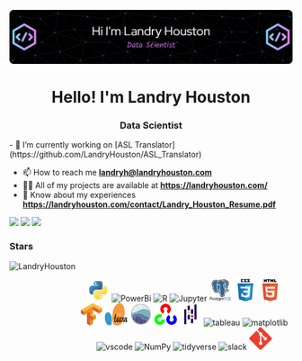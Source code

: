 ![Header](./github_header.png)
<h1 align="center">Hello! I'm Landry Houston</h1>
<h3 align="center">Data Scientist</h3>
- 🔭 I’m currently working on [ASL Translator](https://github.com/LandryHouston/ASL_Translator)

- 📫 How to reach me **landryh@landryhouston.com**
- 👨‍💻 All of my projects are available at **https://landryhouston.com/**
- 📄 Know about my experiences **https://landryhouston.com/contact/Landry_Houston_Resume.pdf**

<div> <a href="https://www.linkedin.com/in/landryhouston" target="_blank"><img src="https://img.shields.io/badge/LinkedIn-0077B5?style=for-the-badge&logo=linkedin&logoColor=white" target="_blank"></a>
<a href="https://landryhouston.com/" target="_blank"><img src="https://img.shields.io/badge/Portfolio-080808?style=for-the-badge&logoColor=white" target="_blank"></a>
<a href = "mailto:landryh@landryhouston.com"><img src="https://img.shields.io/badge/-Gmail-%23333?style=for-the-badge&logo=gmail&logoColor=white" target="_blank"></a>

<h3 align="left">Stars</h3>
<img align="left" height="180em" src="https://github-readme-stats.vercel.app/api/top-langs/?username=LandryHouston&layout=compact&theme=dark" alt=LandryHouston />
<br/>
<p align="center">
<img src="https://raw.githubusercontent.com/teamedwardforever/Readme-Generator/71f25dd8b98329b168142a6b782a107b75eab178/svg/Skills/Languages/python-original.svg" alt="Python" width="40" height="40"/>
<img src="https://github.com/microsoft/PowerBI-Icons/blob/2bf1c982fb24528eee1559a96a25eb534c175cfd/PNG/Power-BI.png" alt="PowerBi" width='40' height="40"/>
<img src="https://upload.wikimedia.org/wikipedia/commons/thumb/1/1b/R_logo.svg/121px-R_logo.svg.png" alt='R' height="40" width="40"/>
<img src="https://upload.wikimedia.org/wikipedia/commons/thumb/3/38/Jupyter_logo.svg/103px-Jupyter_logo.svg.png" alt='Jupyter' height="40" width='40'/>
<img src="https://raw.githubusercontent.com/teamedwardforever/Readme-Generator/71f25dd8b98329b168142a6b782a107b75eab178/svg/Skills/Database/postgresql-original-wordmark.svg" alt="Postgresql" width="40" height="40"/>
<img src="https://raw.githubusercontent.com/teamedwardforever/Readme-Generator/71f25dd8b98329b168142a6b782a107b75eab178/svg/Skills/Frontend/css3-original-wordmark.svg" alt="Css" width="40" height="40"/>
<img src="https://raw.githubusercontent.com/teamedwardforever/Readme-Generator/71f25dd8b98329b168142a6b782a107b75eab178/svg/Skills/Frontend/html5-original-wordmark.svg" alt="HTML" width="40" height="40"/>
<img src="https://raw.githubusercontent.com/teamedwardforever/Readme-Generator/71f25dd8b98329b168142a6b782a107b75eab178/svg/Skills/ML/tensorflow-icon.svg" alt="Tensorflow" width="40" height="40"/>
<img src="https://raw.githubusercontent.com/teamedwardforever/Readme-Generator/71f25dd8b98329b168142a6b782a107b75eab178/svg/Skills/ML/Scikit_learn_logo_small.svg" alt="Scikit" width="40" height="40"/>
<img src="https://raw.githubusercontent.com/teamedwardforever/Readme-Generator/71f25dd8b98329b168142a6b782a107b75eab178/svg/Skills/ML/logo-mark-lightbg.svg" alt="SeaBorn" width="40" height="40"/>
<img src="https://raw.githubusercontent.com/teamedwardforever/Readme-Generator/71f25dd8b98329b168142a6b782a107b75eab178/svg/Skills/ML/opencv-icon.svg" alt="Opencv" width="40" height="40"/>
<img src="https://raw.githubusercontent.com/teamedwardforever/Readme-Generator/71f25dd8b98329b168142a6b782a107b75eab178/svg/Skills/ML/pandas-original.svg" alt="Pandas" width="40" height="40"/>
<img src="https://cdn.worldvectorlogo.com/logos/tableau-software.svg" alt="tableau" width="40" height="40"/>
<img src="https://cdn.worldvectorlogo.com/logos/matplotlib-1.svg" alt="matplotlib" width="40" height="40"/>
<img src="https://cdn.worldvectorlogo.com/logos/visual-studio-code-1.svg" alt="vscode" width="40" height="40"/>
<img src="https://cdn.worldvectorlogo.com/logos/numpy-1.svg" alt="NumPy" width="40" height="40"/>
<img src="https://tidyverse.tidyverse.org/logo.png" alt="tidyverse" width="40" height="40"/>
<img src="https://cdn.worldvectorlogo.com/logos/slack-new-logo.svg" alt="slack" width="40" height="40"/>
<img src="https://raw.githubusercontent.com/teamedwardforever/Readme-Generator/71f25dd8b98329b168142a6b782a107b75eab178/svg/Skills/Other/git-scm-icon.svg" alt="Git" width="40" height="40"/>
</p>
